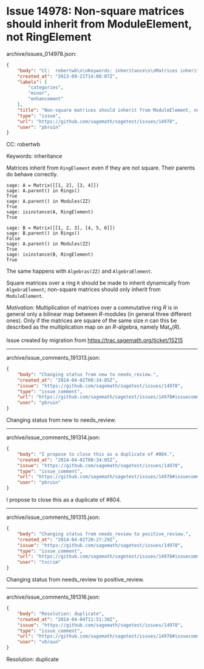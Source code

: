 # Issue 14978: Non-square matrices should inherit from ModuleElement, not RingElement

archive/issues_014978.json:
```json
{
    "body": "CC:  robertwb\n\nKeywords: inheritance\n\nMatrices inherit from `RingElement` even if they are not square.  Their parents do behave correctly.\n\n```\nsage: A = Matrix([[1, 2], [3, 4]])\nsage: A.parent() in Rings()\nTrue\nsage: A.parent() in Modules(ZZ)\nTrue\nsage: isinstance(A, RingElement)\nTrue\n\nsage: B = Matrix([[1, 2, 3], [4, 5, 6]])\nsage: B.parent() in Rings()\nFalse\nsage: A.parent() in Modules(ZZ)\nTrue\nsage: isinstance(B, RingElement)\nTrue\n```\n\nThe same happens with `Algebras(ZZ)` and `AlgebraElement`.\n\nSquare matrices over a ring `R` should be made to inherit dynamically from `AlgebraElement`; non-square matrices should only inherit from `ModuleElement`.\n\n*Motivation:* Multiplication of matrices over a commutative ring *R* is in general only a bilinear map between *R*-modules (in general three different ones).  Only if the matrices are square of the same size *n* can this be described as the multiplication map on an *R*-algebra, namely Mat<sub>*n*</sub>(*R*).\n\nIssue created by migration from https://trac.sagemath.org/ticket/15215\n\n",
    "created_at": "2013-09-21T14:08:07Z",
    "labels": [
        "categories",
        "minor",
        "enhancement"
    ],
    "title": "Non-square matrices should inherit from ModuleElement, not RingElement",
    "type": "issue",
    "url": "https://github.com/sagemath/sagetest/issues/14978",
    "user": "pbruin"
}
```
CC:  robertwb

Keywords: inheritance

Matrices inherit from `RingElement` even if they are not square.  Their parents do behave correctly.

```
sage: A = Matrix([[1, 2], [3, 4]])
sage: A.parent() in Rings()
True
sage: A.parent() in Modules(ZZ)
True
sage: isinstance(A, RingElement)
True

sage: B = Matrix([[1, 2, 3], [4, 5, 6]])
sage: B.parent() in Rings()
False
sage: A.parent() in Modules(ZZ)
True
sage: isinstance(B, RingElement)
True
```

The same happens with `Algebras(ZZ)` and `AlgebraElement`.

Square matrices over a ring `R` should be made to inherit dynamically from `AlgebraElement`; non-square matrices should only inherit from `ModuleElement`.

*Motivation:* Multiplication of matrices over a commutative ring *R* is in general only a bilinear map between *R*-modules (in general three different ones).  Only if the matrices are square of the same size *n* can this be described as the multiplication map on an *R*-algebra, namely Mat<sub>*n*</sub>(*R*).

Issue created by migration from https://trac.sagemath.org/ticket/15215





---

archive/issue_comments_191313.json:
```json
{
    "body": "Changing status from new to needs_review.",
    "created_at": "2014-04-02T00:34:05Z",
    "issue": "https://github.com/sagemath/sagetest/issues/14978",
    "type": "issue_comment",
    "url": "https://github.com/sagemath/sagetest/issues/14978#issuecomment-191313",
    "user": "pbruin"
}
```

Changing status from new to needs_review.



---

archive/issue_comments_191314.json:
```json
{
    "body": "I propose to close this as a duplicate of #804.",
    "created_at": "2014-04-02T00:34:05Z",
    "issue": "https://github.com/sagemath/sagetest/issues/14978",
    "type": "issue_comment",
    "url": "https://github.com/sagemath/sagetest/issues/14978#issuecomment-191314",
    "user": "pbruin"
}
```

I propose to close this as a duplicate of #804.



---

archive/issue_comments_191315.json:
```json
{
    "body": "Changing status from needs_review to positive_review.",
    "created_at": "2014-04-02T20:27:29Z",
    "issue": "https://github.com/sagemath/sagetest/issues/14978",
    "type": "issue_comment",
    "url": "https://github.com/sagemath/sagetest/issues/14978#issuecomment-191315",
    "user": "tscrim"
}
```

Changing status from needs_review to positive_review.



---

archive/issue_comments_191316.json:
```json
{
    "body": "Resolution: duplicate",
    "created_at": "2014-04-04T11:51:38Z",
    "issue": "https://github.com/sagemath/sagetest/issues/14978",
    "type": "issue_comment",
    "url": "https://github.com/sagemath/sagetest/issues/14978#issuecomment-191316",
    "user": "vbraun"
}
```

Resolution: duplicate
